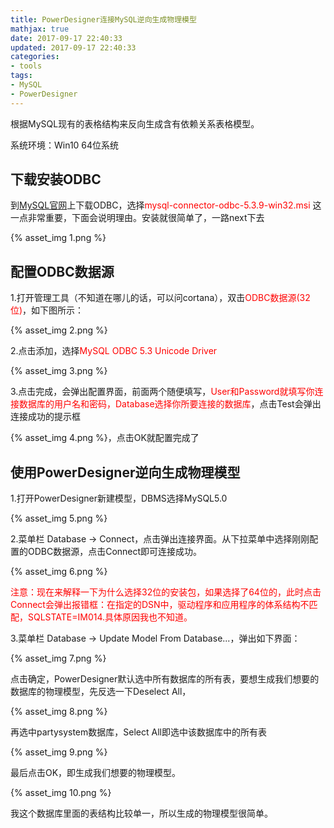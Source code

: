 ```yaml
---
title: PowerDesigner连接MySQL逆向生成物理模型
mathjax: true
date: 2017-09-17 22:40:33
updated: 2017-09-17 22:40:33
categories:
- tools
tags:
- MySQL
- PowerDesigner
---
```

根据MySQL现有的表格结构来反向生成含有依赖关系表格模型。

<!--more-->

系统环境：Win10 64位系统

## 下载安装ODBC
到[MySQL官网](https://dev.mysql.com/downloads/connector/odbc/)上下载ODBC，选择<font color=red>mysql-connector-odbc-5.3.9-win32.msi</font> 这一点非常重要，下面会说明理由。安装就很简单了，一路next下去

{% asset_img 1.png %}



## 配置ODBC数据源
1.打开管理工具（不知道在哪儿的话，可以问cortana），双击<font color=red>ODBC数据源(32位)</font>，如下图所示：

{% asset_img 2.png %}

2.点击添加，选择<font color=red>MySQL ODBC 5.3 Unicode Driver</font>

{% asset_img 3.png %}

3.点击完成，会弹出配置界面，前面两个随便填写，<font color=red>User和Password就填写你连接数据库的用户名和密码，Database选择你所要连接的数据库</font>，点击Test会弹出连接成功的提示框

{% asset_img 4.png %}，点击OK就配置完成了

## 使用PowerDesigner逆向生成物理模型
1.打开PowerDesigner新建模型，DBMS选择MySQL5.0

{% asset_img 5.png %}

2.菜单栏 Database -> Connect，点击弹出连接界面。从下拉菜单中选择刚刚配置的ODBC数据源，点击Connect即可连接成功。

{% asset_img 6.png %}

<font color=red>注意：现在来解释一下为什么选择32位的安装包，如果选择了64位的，此时点击Connect会弹出报错框：在指定的DSN中，驱动程序和应用程序的体系结构不匹配，SQLSTATE=IM014.具体原因我也不知道。</font>

3.菜单栏 Database -> Update Model From Database...，弹出如下界面：

{% asset_img 7.png %}

点击确定，PowerDesigner默认选中所有数据库的所有表，要想生成我们想要的数据库的物理模型，先反选一下Deselect All，

{% asset_img 8.png %}

再选中partysystem数据库，Select All即选中该数据库中的所有表

{% asset_img 9.png %}

最后点击OK，即生成我们想要的物理模型。

{% asset_img 10.png %}

我这个数据库里面的表结构比较单一，所以生成的物理模型很简单。
